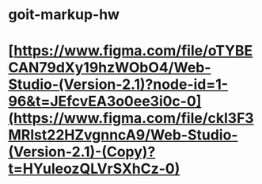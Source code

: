 # goit-markup-hw
# [https://www.figma.com/file/oTYBECAN79dXy19hzWObO4/Web-Studio-(Version-2.1)?node-id=1-96&t=JEfcvEA3o0ee3i0c-0](https://www.figma.com/file/ckl3F3MRlst22HZvgnncA9/Web-Studio-(Version-2.1)-(Copy)?t=HYuleozQLVrSXhCz-0)
